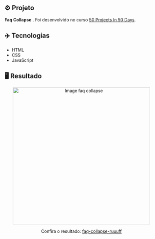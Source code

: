 ## ⚙️ Projeto
**Faq Collapse** . Foi desenvolvido no curso <a href="https://www.udemy.com/share/103Pv2AEcYdFxQQXUH">50 Projects In 50 Days</a>.

## ✈️ Tecnologias
- HTML
- CSS
- JavaScript

## 🖥️ Resultado
<div align="center">
  <img alt="Image faq collapse" src="https://i.imgur.com/iZabjbk.png" width="450px">
  <p>Confira o resultado: <a href="https://faq-collapse-ruuuff.netlify.app">faq-collapse-ruuuff</a></p>
</div>